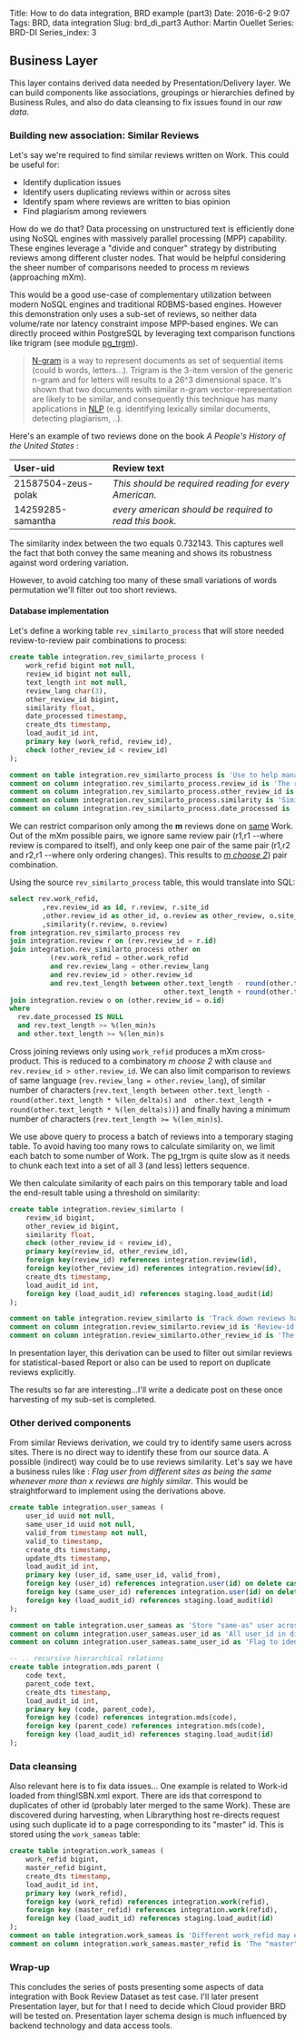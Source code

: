 Title: How to do data integration, BRD example (part3)
Date: 2016-6-2 9:07
Tags: BRD, data integration
Slug: brd_di_part3
Author: Martin Ouellet
Series: BRD-DI
Series_index: 3

## Business Layer

This layer contains derived data needed by Presentation/Delivery layer. We can build components like associations, groupings or hierarchies defined by Business Rules, and also do data cleansing to fix issues found in our *raw data*.  

### Building new association: Similar Reviews

Let's say we're required to find similar reviews written on Work. This could be useful for:

* Identify duplication issues
* Identify users duplicating reviews within or across sites
* Identify spam where reviews are written to bias opinion
* Find plagiarism among reviewers

How do we do that?  Data processing on unstructured text is efficiently done using NoSQL engines with massively parallel processing (MPP) capability. These engines leverage a "divide and conquer" strategy by distributing reviews among different cluster nodes.  That would be helpful considering the sheer number of comparisons needed to process m reviews (approaching mXm).  

This would be a good use-case of complementary utilization between modern NoSQL engines and traditional RDBMS-based engines.  However this demonstration only uses a sub-set of reviews, so neither data volume/rate nor latency constraint impose MPP-based engines.  We can directly proceed within PostgreSQL by leveraging text comparison functions like trigram (see module [pg_trgm](https://www.postgresql.org/docs/current/static/pgtrgm.html)).


> [N-gram](https://en.wikipedia.org/wiki/N-gram) is a way to represent documents as set of sequential items (could b words, letters...).  Trigram is the 3-item version of the generic n-gram and for letters will results to a 26^3 dimensional space.  It's shown that two documents with similar n-gram vector-representation are likely to be similar, and consequently this technique has many applications in [NLP](https://en.wikipedia.org/wiki/N-gram#Applications_and_consideration) (e.g. identifying lexically similar documents, detecting plagiarism, ..).

Here's an example of two reviews done on the book _A People's History of the United States_ :

|User-uid|Review text|
|:----|:----|
|21587504-zeus-polak| *This should be required reading for every American.* |
|14259285-samantha|  *every american should be required to read this book.* |

The similarity index between the two equals 0.732143.  This captures well the fact that both convey the same meaning and shows its robustness against word ordering variation.

However, to avoid catching too many of these small variations of words permutation we'll filter out too short reviews.

#### Database implementation

Let's define a working table `rev_similarto_process` that will store needed review-to-review pair combinations to process:

```sql
create table integration.rev_similarto_process (
    work_refid bigint not null,
    review_id bigint not null,
    text_length int not null,
    review_lang char(3),
    other_review_id bigint,
    similarity float,
    date_processed timestamp,
    create_dts timestamp,
    load_audit_id int,
    primary key (work_refid, review_id),
    check (other_review_id < review_id)
);

comment on table integration.rev_similarto_process is 'Use to help manage the similar processing reviews (keep all reviews processed or being processed';
comment on column integration.rev_similarto_process.review_id is 'The review being compared for similarity';
comment on column integration.rev_similarto_process.other_review_id is 'The other review found to be similar to review (min id if more than one found, or NULL if none is found)';
comment on column integration.rev_similarto_process.similarity is 'Similarity index between the two reviews using tri-gram (pg_trgm)';
comment on column integration.rev_similarto_process.date_processed is 'Flag indicating when review comparison was processed (NULL when not yet processed)';
```

We can restrict comparison only among the **m** reviews done on <u>same</u> Work.  Out of the mXm possible pairs, we ignore same review pair (r1,r1 --where review is compared to itself), and only keep one pair of the same pair (r1,r2 and r2,r1  --where only ordering changes).  This results to [_m choose 2_](https://en.wikipedia.org/wiki/Binomial_coefficient)) pair combination.

Using the source `rev_similarto_process` table, this would translate into SQL:

```sql
select rev.work_refid,
        ,rev.review_id as id, r.review, r.site_id
        ,other.review_id as other_id, o.review as other_review, o.site_id as other_site_id
        ,similarity(r.review, o.review)
from integration.rev_similarto_process rev
join integration.review r on (rev.review_id = r.id)
join integration.rev_similarto_process other on
          (rev.work_refid = other.work_refid
          and rev.review_lang = other.review_lang
          and rev.review_id > other.review_id
          and rev.text_length between other.text_length - round(other.text_length * %(len_delta)s) and
                                      other.text_length + round(other.text_length * %(len_delta)s))
join integration.review o on (other.review_id = o.id)
where
  rev.date_processed IS NULL
  and rev.text_length >= %(len_min)s
  and other.text_length >= %(len_min)s
```

Cross joining reviews only using `work_refid` produces a mXm cross-product. This is reduced to a combinatory _m choose 2_ with clause `and rev.review_id > other.review_id`.  We can also limit comparison to reviews of same language (`rev.review_lang = other.review_lang`), of similar number of characters (`rev.text_length between other.text_length - round(other.text_length * %(len_delta)s)` `and  other.text_length + round(other.text_length * %(len_delta)s))`) and finally having a minimum number of characters  (`rev.text_length >= %(len_min)s`).

We use above query to process a batch of reviews into a temporary staging table. To avoid having too many rows to calculate similarity on, we limit each batch to some number of Work.  The pg_trgm is quite slow as it needs to chunk each text into a set of all 3 (and less) letters sequence.

We then calculate similarity of each pairs on this temporary table and load the end-result table using a threshold on similarity:

```sql
create table integration.review_similarto (
    review_id bigint,
    other_review_id bigint,
    similarity float,
    check (other_review_id < review_id),
    primary key(review_id, other_review_id),
    foreign key(review_id) references integration.review(id),
    foreign key(other_review_id) references integration.review(id),
    create_dts timestamp,
    load_audit_id int,
    foreign key (load_audit_id) references staging.load_audit(id)
);

comment on table integration.review_similarto is 'Track down reviews having some similarity with others (min threshold on the trigram calculation)';
comment on column integration.review_similarto.review_id is 'Review-id  (under constraint: larger than other_rev_id to avoid dup pairwise comparison)';
comment on column integration.review_similarto.other_review_id is 'The other similar review-id (take minimum id, if more than one).  If r1, r4, r7 are all similar, then: (r4,r1), (r7,r1)';
```

In presentation layer, this derivation can be used to filter out similar reviews for statistical-based Report or also can be used to report on duplicate reviews explicitly.

The results so far are interesting...I'll write a dedicate post on these once harvesting of my sub-set is completed.


### Other derived components

From similar Reviews derivation, we could try to identify same users across sites. There is no direct way to identify these from our source data.  A possible (indirect) way could be to use reviews similarity. Let's say we have a business rules like :  *Flag user from different sites as being the same whenever more than x reviews are highly similar*. This would be straightforward to implement using the derivations above.

```sql
create table integration.user_sameas (
    user_id uuid not null,
    same_user_id uuid not null,
    valid_from timestamp not null,
    valid_to timestamp,
    create_dts timestamp,
    update_dts timestamp,
    load_audit_id int,
    primary key (user_id, same_user_id, valid_from),
    foreign key (user_id) references integration.user(id) on delete cascade,
    foreign key (same_user_id) references integration.user(id) on delete cascade,
    foreign key (load_audit_id) references staging.load_audit(id)
);

comment on table integration.user_sameas as 'Store "same-as" user across sites spotted when multiple reviews have very similar text (exact rules TBD)';
comment on column integration.user_sameas.user_id as 'All user_id in diff sites recognized as same user';
comment on column integration.user_sameas.same_user_id as 'Flag to identify same user_id (taken arbitrarily)';

-- .. recursive hierarchical relations
create table integration.mds_parent (
    code text,
    parent_code text,
    create_dts timestamp,
    load_audit_id int,
    primary key (code, parent_code),
    foreign key (code) references integration.mds(code),
    foreign key (parent_code) references integration.mds(code),
    foreign key (load_audit_id) references staging.load_audit(id)
);
```

### Data cleansing

Also relevant here is to fix data issues... One example is related to Work-id loaded from thingISBN.xml export. There are ids that correspond to duplicates of other id (probably later merged to the same Work). These are discovered during harvesting, when Librarything host re-directs request using such duplicate id to a page corresponding to its "master" id. This is stored using the `work_sameas` table:

```sql
create table integration.work_sameas (
    work_refid bigint,
    master_refid bigint,
    create_dts timestamp,
    load_audit_id int,
    primary key (work_refid),
    foreign key (work_refid) references integration.work(refid),
    foreign key (master_refid) references integration.work(refid),
    foreign key (load_audit_id) references staging.load_audit(id)
);
comment on table integration.work_sameas is 'Different work_refid may exist in lt for same "master" Work';
comment on column integration.work_sameas.master_refid is 'The "master" work that work_refid refers to';
```

### Wrap-up

This concludes the series of posts presenting some aspects of data integration with Book Review Dataset as test case. I'll later present Presentation layer, but for that I need to decide which Cloud provider BRD will be tested on.  Presentation layer schema design is much influenced by backend technology and data access tools.
